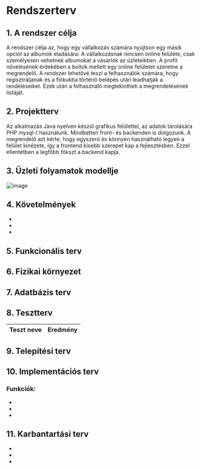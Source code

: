 # Rendszerterv

## 1. A rendszer célja
A rendszer célja az, hogy egy vállalkozás számára nyújtson egy másik opciót az albumok eladására. A vállalkozásnak nincsen online felülete, csak személyesen vehetnek albumokat a vásárlók az üzleteikben. A profit növelésének érdekében a boltok mellett egy online felületet szeretne a megrendelő. A rendszer lehetővé teszi a felhasználók számára, hogy regisztráljanak és a fiókukba történő belépés után leadhatják a rendeléseiket. Ezek után a felhasználó megtekintheti a megrendelésének listáját.

## 2. Projektterv
Az alkalmazás Java nyelven készül grafikus felülettel, az adatok tárolására PHP mysql-t használunk. Mindketten front- és backenden is dolgozunk.
A megrendelő azt kérte, hogy egyszerű és könnyen használható legyen a felület kinézete, így a frontend kisebb szerepet kap a fejlesztésben.
Ezzel ellentétben a legfőbb fókszt a backend kapja.

## 3. Üzleti folyamatok modellje
![image](https://github.com/Vanessza02/Progtech/assets/78543866/1b3acdeb-4de3-4daf-94fc-502548e51634)


## 4. Követelmények
 - 
 - 
 - 

## 5. Funkcionális terv


## 6. Fizikai környezet


## 7. Adatbázis terv



## 8. Tesztterv 



| Teszt neve                          | Eredmény       |
|-------------------------------------|----------------|


## 9. Telepítési terv


## 10. Implementációs terv


### Funkciók:
- 
- 
- 

## 11. Karbantartási terv
- 
- 
- 

